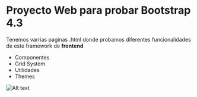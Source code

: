 # Proyecto Web para probar Bootstrap 4.3

Tenemos varrias paginas .html donde probamos diferentes funcionalidades de este framework de **frontend**

- Componentes
- Grid System
- Utilidades
- Themes

![Alt text](https://github.com/anderuraga/Bootstrap/blob/master/screenshot.png)




